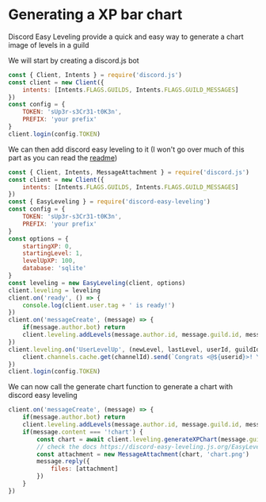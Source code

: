 # Generating a XP bar chart

Discord Easy Leveling provide a quick and easy way to generate a chart image of levels in a guild

We will start by creating a discord.js bot

```js
const { Client, Intents } = require('discord.js')
const client = new Client({
    intents: [Intents.FLAGS.GUILDS, Intents.FLAGS.GUILD_MESSAGES]
})
const config = {
    TOKEN: 'sUp3r-s3Cr31-t0K3n',
    PREFIX: 'your prefix'
}
client.login(config.TOKEN)
```
We can then add discord easy leveling to it (I won't go over much of this part as you can read the [readme](https://discord-easy-leveling.js.org/index.html))
```js
const { Client, Intents, MessageAttachment } = require('discord.js')
const client = new Client({
    intents: [Intents.FLAGS.GUILDS, Intents.FLAGS.GUILD_MESSAGES]
})
const { EasyLeveling } = require('discord-easy-leveling')
const config = {
    TOKEN: 'sUp3r-s3Cr31-t0K3n',
    PREFIX: 'your prefix'
}
const options = {
    startingXP: 0,
    startingLevel: 1,
    levelUpXP: 100,
    database: 'sqlite'
}
const leveling = new EasyLeveling(client, options)
client.leveling = leveling
client.on('ready', () => {
    console.log(client.user.tag + ' is ready!')
})
client.on('messageCreate', (message) => {
    if(message.author.bot) return
    client.leveling.addLevels(message.author.id, message.guild.id, message.channel.id)
})
client.leveling.on('UserLevelUp', (newLevel, lastLevel, userId, guildId, channelId) => {
    client.channels.cache.get(channelId).send(`Congrats <@${userid}>! You have advanced to level ${newLevel}. Your old level was level ${lastLevel}`)
})
client.login(config.TOKEN)
```

We can now call the generate chart function to generate a chart with discord easy leveling

```js
client.on('messageCreate', (message) => {
    if(message.author.bot) return
    client.leveling.addLevels(message.author.id, message.guild.id, message.channel.id)
    if(message.content === '!chart') {
        const chart = await client.leveling.generateXPChart(message.guild.id, 5) // will return a buffered image
        // check the docs https://discord-easy-leveling.js.org/EasyLeveling.html#generateXPChart for more info on the parameters
        const attachment = new MessageAttachment(chart, 'chart.png')
        message.reply({
            files: [attachment]
        })
    }
})
```
